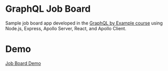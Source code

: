 # GraphQL Job Board

Sample job board app developed in the [GraphQL by Example course](https://www.udemy.com/course/graphql-by-example/) using Node.js, Express, Apollo Server, React, and Apollo Client.

# Demo

[Job Board Demo](https://user-images.githubusercontent.com/54079796/124047815-cca5bd80-d9c9-11eb-9e80-8e9729861c3d.mov)





